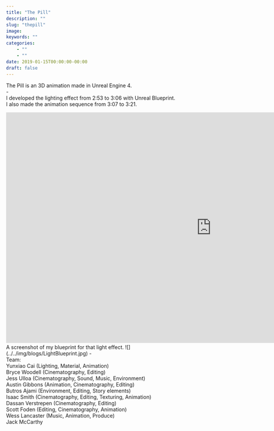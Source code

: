 ```yaml
---
title: "The Pill"
description: ""
slug: "thepill"
image:
keywords: ""
categories:
    - ""
    - ""
date: 2019-01-15T00:00:00-00:00
draft: false
---
```


The Pill is an 3D animation made in Unreal Engine 4.<br/>
-<br/>
I developed the lighting effect from 2:53 to 3:06 with Unreal Blueprint.<br/>
I also made the animation sequence from 3:07 to 3:21.<br/>
<iframe width="1120" height="630" src="https://www.youtube.com/embed/WVfgGY-7nik" frameborder="0" allow="accelerometer; autoplay; encrypted-media; gyroscope; picture-in-picture" allowfullscreen></iframe>
A screenshot of my blueprint for that light effect.
![](../../img/blogs/LightBlueprint.jpg)
-<br/>
Team:<br/>
Yunxiao Cai (Lighting, Material, Animation)<br/>
Bryce Woodell (Cinematography, Editing)<br/>
Jess Ulloa (Cinematography, Sound, Music, Environment)<br/>
Austin Gibbons (Animation, Cinematography, Editing)<br/>
Butros Ajami (Environment, Editing, Story elements)<br/>
Isaac Smith (Cinematography, Editing, Texturing, Animation)<br/>
Dassan Verstrepen (Cinematography, Editing)<br/>
Scott Foden (Editing, Cinematography, Animation)<br/>
Wess Lancaster (Music, Animation, Produce)<br/>
Jack McCarthy<br/>
